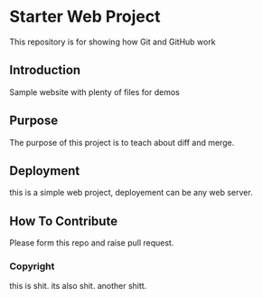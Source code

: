 # Starter Web Project

This repository is for showing how Git and GitHub work

## Introduction

Sample website with plenty of files for demos

## Purpose

The purpose of this project is to teach about diff and merge.

## Deployment


this is a simple web project, deployement can be any web server.

## How To Contribute

Please form this repo and raise pull request.

### Copyright

this is shit. its also shit. another shitt.